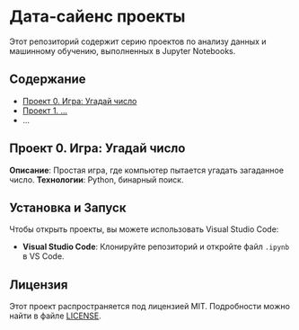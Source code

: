 # Дата-сайенс проекты

Этот репозиторий содержит серию проектов по анализу данных и машинному обучению, выполненных в Jupyter Notebooks.

## Содержание
- [Проект 0. Игра: Угадай число](#проект-0-игра-угадай-число)
- [Проект 1. ...](#проект-1-...)
- ...

## Проект 0. Игра: Угадай число
**Описание**: Простая игра, где компьютер пытается угадать загаданное число.
**Технологии**: Python, бинарный поиск.
## Установка и Запуск
Чтобы открыть проекты, вы можете использовать Visual Studio Code:
- **Visual Studio Code**: Клонируйте репозиторий и откройте файл `.ipynb` в VS Code.

## Лицензия
Этот проект распространяется под лицензией MIT. Подробности можно найти в файле [LICENSE](LICENSE).
